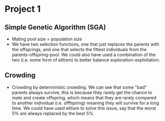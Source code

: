# Project 1

## Simple Genetic Algorithm (SGA)

* Mating pool size = population size
* We have two selection functions, one that just replaces the parents with the offsprings, and one that selects the fittest individuals from the parents-offspring-pool. We could also have used a combination of the two (i.e. some form of elitism) to better balance exploration-exploitation.

## Crowding

* Crowding by deterministic crowding.
We can see that some "bad" parents always survive, this is because they rarely get the chance to mate and create offspring, which means that they are rarely compared to another individual (i.e. offfspring) meaning they will survive for a long time. We could have used elitism to solve this issue, say that the worst 5% are always replaced by the best 5%.
